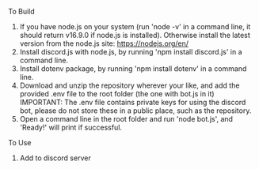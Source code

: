 To Build
1. If you have node.js on your system (run 'node -v' in a command line, it should return v16.9.0 if node.js is installed). Otherwise install the latest version from the node.js site: https://nodejs.org/en/
2. Install discord.js with node.js, by running 'npm install discord.js' in a command line.
3. Install dotenv package, by running 'npm install dotenv' in a command line.
4. Download and unzip the repository wherever your like, and add the provided .env file to the root folder (the one with bot.js in it)
    IMPORTANT: The .env file contains private keys for using the discord bot, please do not store these in a public place, such as the repository.
5. Open a command line in the root folder and run 'node bot.js', and 'Ready!' will print if successful.

To Use
1. Add to discord server
